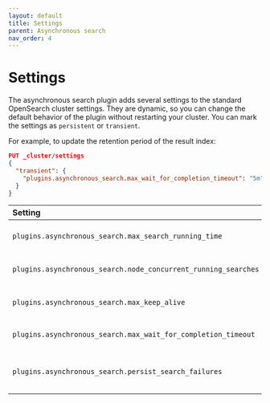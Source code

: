 ```yaml
---
layout: default
title: Settings
parent: Asynchronous search
nav_order: 4
---
```


# Settings

The asynchronous search plugin adds several settings to the standard OpenSearch cluster settings. They are dynamic, so you can change the default behavior of the plugin without restarting your cluster. You can mark the settings as `persistent` or `transient`.

For example, to update the retention period of the result index:

```json
PUT _cluster/settings
{
  "transient": {
    "plugins.asynchronous_search.max_wait_for_completion_timeout": "5m"
  }
}
```

Setting | Default | Description
:--- | :--- | :---
`plugins.asynchronous_search.max_search_running_time` | 12 hours | The maximum running time for the search beyond which the search is terminated.
`plugins.asynchronous_search.node_concurrent_running_searches` | 20 | The concurrent searches running per coordinator node.
`plugins.asynchronous_search.max_keep_alive` | 5 days | The maximum amount of time that search results can be stored in the cluster.
`plugins.asynchronous_search.max_wait_for_completion_timeout` | 1 minute | The maximum value for the `wait_for_completion_timeout` parameter.
`plugins.asynchronous_search.persist_search_failures` | false | Persist asynchronous search results that end with a search failure in the system index.
